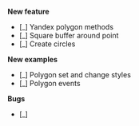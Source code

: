 **New feature**

- [_] Yandex polygon methods
- [_] Square buffer around point 
- [_] Create circles

**New examples**  

- [_] Polygon set and change styles  
- [_] Polygon events  

**Bugs**

- [_]
